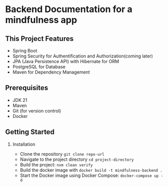 # Backend Documentation for a mindfulness app

## This Project Features

* Spring Boot
* Spring Security for Authentification and Authorization(coming later)
* JPA (Java Persistence API) with Hibernate for ORM
* PostgreSQL for Database
* Maven for Dependency Management

## Prerequisites

- JDK 21
- Maven
- Git (for version control)
- Docker


## Getting Started

1. Installation

    - Clone the repository `git clone repo-url`
    - Navigate to the project directory `cd project-directory`
    - Build the project: `nvm clean verify`
    - Build the docker image with `docker build -t mindfulness-backend .`
    - Start the Docker image using Docker Compose: `docker-compose up -d`
